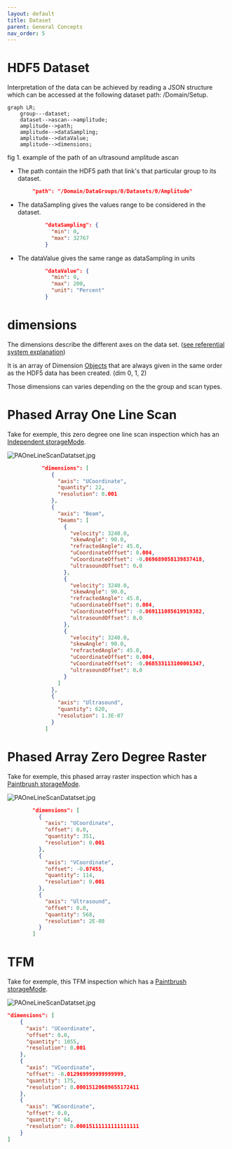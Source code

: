 ```yaml
---
layout: default
title: Dataset
parent: General Concepts
nav_order: 5
---
```


# HDF5 Dataset

Interpretation of the data can be achieved by reading a JSON structure which can be accessed at the following dataset path: /Domain/Setup.

```mermaid
graph LR;
    group---dataset;
    dataset-->ascan-->amplitude;
    amplitude-->path;
    amplitude-->dataSampling;
    amplitude-->dataValue;    
    amplitude-->dimensions;
```

fig 1. example of the path of an ultrasound amplitude ascan

- The path contain the HDF5 path that link's that particular group to its dataset.

```json
		"path": "/Domain/DataGroups/0/Datasets/0/Amplitude"
```

- The dataSampling gives the values range to be considered in the dataset.

```json
            "dataSampling": {
              "min": 0,
              "max": 32767
            }
```

- The dataValue gives the same range as dataSampling in units

```json
            "dataValue": {
              "min": 0,
              "max": 200,
              "unit": "Percent"
            }
```

# dimensions

The dimensions describe the different axes on the data set. ([see referential system explanation](/NDE_Open_File_Format/docs/conventions/conventions.html))

It is an array of Dimension [Objects](/NDE_Open_File_Format/docs/general-concepts/objects/objects.html) that are always given in the same order as the HDF5 data has been created. (dim 0, 1, 2)

Those dimensions can varies depending on the the group and scan types.

# Phased Array One Line Scan

Take for exemple, this zero degree one line scan inspection which has an [Independent storageMode](/NDE_Open_File_Format/docs/schema_doc.html#groups_items_oneOf_i1_dataset_storageMode).

![PAOneLineScanDatatset.jpg](/NDE_Open_File_Format/assets/images/general-concepts/PAOneLineScanDatatset.jpg)

```json
           "dimensions": [
              {
                "axis": "UCoordinate",
                "quantity": 22,
                "resolution": 0.001
              },
              {
                "axis": "Beam",
                "beams": [
                  {
                    "velocity": 3240.0,
                    "skewAngle": 90.0,
                    "refractedAngle": 45.0,
                    "uCoordinateOffset": 0.004,
                    "vCoordinateOffset": -0.069689058139837418,
                    "ultrasoundOffset": 0.0
                  },
                  {
                    "velocity": 3240.0,
                    "skewAngle": 90.0,
                    "refractedAngle": 45.0,
                    "uCoordinateOffset": 0.004,
                    "vCoordinateOffset": -0.069111085619919382,
                    "ultrasoundOffset": 0.0
                  },
                  {
                    "velocity": 3240.0,
                    "skewAngle": 90.0,
                    "refractedAngle": 45.0,
                    "uCoordinateOffset": 0.004,
                    "vCoordinateOffset": -0.068533113100001347,
                    "ultrasoundOffset": 0.0
                  }
                ]
              },
              {
                "axis": "Ultrasound",
                "quantity": 620,
                "resolution": 1.3E-07
              }
            ]
```

# Phased Array Zero Degree Raster

Take for exemple, this phased array raster inspection which has a [Paintbrush storageMode](/NDE_Open_File_Format/docs/schema_doc.html#groups_items_oneOf_i1_dataset_storageMode).

![PAOneLineScanDatatset.jpg](/NDE_Open_File_Format/assets/images/general-concepts/PARasterDatatset.png)

```json
        "dimensions": [
          {
            "axis": "UCoordinate",
            "offset": 0.0,
            "quantity": 351,
            "resolution": 0.001
          },
          {
            "axis": "VCoordinate",
            "offset": -0.07455,
            "quantity": 114,
            "resolution": 0.001
          },
          {
            "axis": "Ultrasound",
            "offset": 0.0,
            "quantity": 568,
            "resolution": 2E-08
          }
        ]
```

# TFM

Take for exemple, this TFM inspection which has a [Paintbrush storageMode](/NDE_Open_File_Format/docs/schema_doc.html#groups_items_oneOf_i1_dataset_storageMode).

![PAOneLineScanDatatset.jpg](/NDE_Open_File_Format/assets/images/general-concepts/TFMDataset.png)

```json
"dimensions": [
    {
      "axis": "UCoordinate",
      "offset": 0.0,
      "quantity": 1055,
      "resolution": 0.001
    },
    {
      "axis": "VCoordinate",
      "offset": -0.012969999999999999,
      "quantity": 175,
      "resolution": 0.00015120689655172411
    },
    {
      "axis": "WCoordinate",
      "offset": 0.0,
      "quantity": 64,
      "resolution": 0.00015111111111111111
    }
]
```
